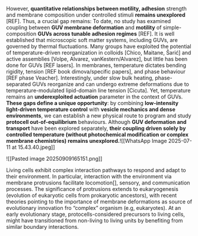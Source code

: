 However, **quantitative relationships between motility, adhesion** strength and membrane composition under controlled stimuli **remains unexplored** [REF]. Thus, a crucial gap remains: To date, no study has examined coupling between **GUV membrane deformation** and **motility** of simple-composition **GUVs across tunable adhesion regimes** [REF]. It is well established that microscopic soft matter systems, including GUVs, are governed by thermal fluctuations. Many groups have exploited the potential of temperature-driven reorganization in colloids [Chico, Maitane, Šarić] and active assemblies [Volpe, Alvarez, vanKestern/Alvarez], but little has been done for GUVs [REF lasers]. In membranes, temperature dictates bending rigidity, tension [REF book dimova/specific papers], and phase behaviour [REF phase Veacher]. Interestingly, under slow bulk heating, phase-separated GUVs reorganize and can undergo extreme deformations due to temperature-modulated lipid-domain line tension [Cicuta]. Yet, temperature remains an **underexploited actuation** parameter in the context of GUVs. **These gaps define a unique opportunity**: by combining **low-intensity** **light-driven temperature control** with **vesicle mechanics and dense environments**, we can establish a new physical route to program and study **protocell out-of-equilibrium** behaviours. Although **GUV deformation and transport** have been explored separately, **their coupling driven solely by controlled temperature (without photochemical modification or complex membrane chemistries) remains unexplored.**![[WhatsApp Image 2025-07-11 at 15.43.40.jpeg]]

![[Pasted image 20250909165151.png]]

Living cells exhibit complex interaction pathways to respond and adapt to their environment. In particular, interaction with the environment via membrane protrusions facilitate locomotion[], sensory, and communication processes. The significance of protrusions extends to eukaryogenesis (evolution of eukaryotic cells from prokaryotic ancestors), with recent theories pointing to the importance of membrane deformations as source of evolutionary innovation fro “complex” organism (e.g, eukaryotes). At an early evolutionary stage, protocells-considered precursors to living cells, might have transitioned from non-living to living units by benefiting from similar boundary interactions.